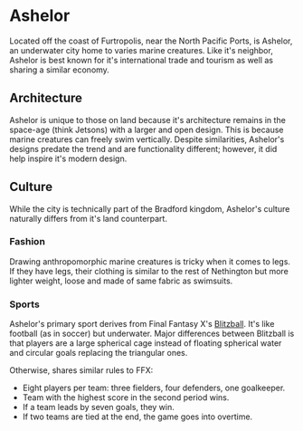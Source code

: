 # Ashelor

Located off the coast of Furtropolis, near the North Pacific Ports, is Ashelor, an underwater city home to varies marine creatures. Like it's neighbor, Ashelor is best known for it's international trade and tourism as well as sharing a similar economy.

## Architecture

Ashelor is unique to those on land because it's architecture remains in the space-age (think Jetsons) with a larger and open design. This is because marine creatures can freely swim vertically. Despite similarities, Ashelor's designs predate the trend and are functionality different; however, it did help inspire it's modern design.

## Culture

While the city is technically part of the Bradford kingdom, Ashelor's culture naturally differs from it's land counterpart.

### Fashion

Drawing anthropomorphic marine creatures is tricky when it comes to legs. If they have legs, their clothing is similar to the rest of Nethington but more lighter weight, loose and made of same fabric as swimsuits.
### Sports

Ashelor's primary sport derives from Final Fantasy X's [Blitzball](https://finalfantasy.fandom.com/wiki/Blitzball#The_sport). It's like football (as in soccer) but underwater. Major differences between Blitzball is that players are a large spherical cage instead of floating spherical water and circular goals replacing the triangular ones.

Otherwise, shares similar rules to FFX:

- Eight players per team: three fielders, four defenders, one goalkeeper.
- Team with the highest score in the second period wins.
- If a team leads by seven goals, they win.
- If two teams are tied at the end, the game goes into overtime.